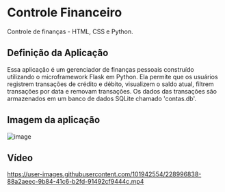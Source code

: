 # Controle Financeiro
Controle de finanças - HTML, CSS e Python.

## Definição da Aplicação
Essa aplicação é um gerenciador de finanças pessoais construído utilizando o microframework Flask em Python. Ela permite que os usuários registrem transações de crédito e débito, visualizem o saldo atual, filtrem transações por data e removam transações. Os dados das transações são armazenados em um banco de dados SQLite chamado 'contas.db'.

## Imagem da aplicação
![image](https://user-images.githubusercontent.com/101942554/228996724-a6d62701-fd15-4b47-9e63-c8625baeec1b.png)

## Vídeo
https://user-images.githubusercontent.com/101942554/228996838-88a2aeec-9b84-41c6-b2fd-91492cf9444c.mp4


